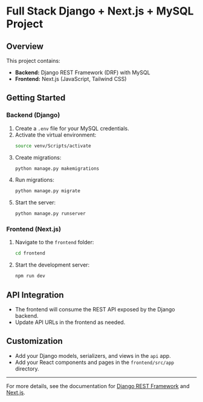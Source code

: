 # Full Stack Django + Next.js + MySQL Project

## Overview
This project contains:
- **Backend:** Django REST Framework (DRF) with MySQL
- **Frontend:** Next.js (JavaScript, Tailwind CSS)

## Getting Started

### Backend (Django)
1. Create a `.env` file for your MySQL credentials.
2. Activate the virtual environment:
   ```bash
   source venv/Scripts/activate
   ```
3. Create migrations:
   ```bash
   python manage.py makemigrations
   ```
4. Run migrations:
   ```bash
   python manage.py migrate
   ```
5. Start the server:
   ```bash
   python manage.py runserver
   ```

### Frontend (Next.js)
1. Navigate to the `frontend` folder:
   ```bash
   cd frontend
   ```
2. Start the development server:
   ```bash
   npm run dev
   ```

## API Integration
- The frontend will consume the REST API exposed by the Django backend.
- Update API URLs in the frontend as needed.

## Customization
- Add your Django models, serializers, and views in the `api` app.
- Add your React components and pages in the `frontend/src/app` directory.

---

For more details, see the documentation for [Django REST Framework](https://www.django-rest-framework.org/) and [Next.js](https://nextjs.org/).
